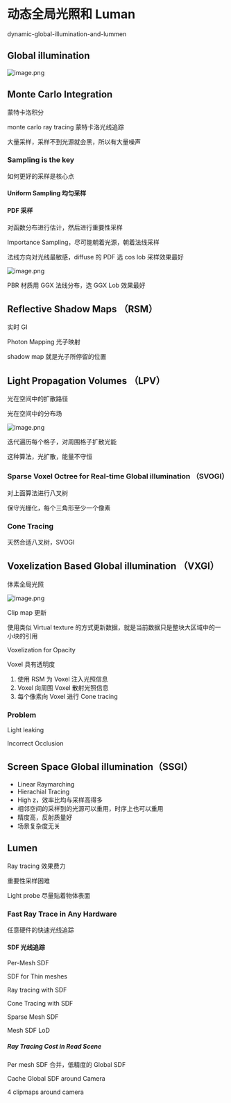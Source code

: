 # 动态全局光照和 Luman

dynamic-global-illumination-and-lummen

## Global illumination

![image.png](https://image-1253155090.cos.ap-nanjing.myqcloud.com/202508292009458.png)

## Monte Carlo Integration

蒙特卡洛积分

monte carlo ray tracing 蒙特卡洛光线追踪

大量采样，采样不到光源就会黑，所以有大量噪声

### Sampling is the key

如何更好的采样是核心点

#### Uniform Sampling 均匀采样

#### PDF 采样

对函数分布进行估计，然后进行重要性采样

Importance Sampling，尽可能朝着光源，朝着法线采样

法线方向对光线最敏感，diffuse 的 PDF 选 cos lob 采样效果最好

![image.png](https://image-1253155090.cos.ap-nanjing.myqcloud.com/202508292009224.png)

PBR 材质用 GGX 法线分布，选 GGX Lob 效果最好

## Reflective Shadow Maps （RSM）

实时 GI

Photon Mapping 光子映射

shadow map 就是光子所停留的位置

## Light Propagation Volumes （LPV）

光在空间中的扩散路径

光在空间中的分布场

![image.png](https://image-1253155090.cos.ap-nanjing.myqcloud.com/202508292009416.png)

迭代遍历每个格子，对周围格子扩散光能

这种算法，光扩散，能量不守恒

### Sparse Voxel Octree for Real-time Global illumination （SVOGI）

对上面算法进行八叉树

保守光栅化，每个三角形至少一个像素

### Cone Tracing

天然合适八叉树，SVOGI

## Voxelization Based Global illumination （VXGI）

体素全局光照

![image.png](https://image-1253155090.cos.ap-nanjing.myqcloud.com/202508292009200.png)

Clip map 更新

使用类似 Virtual texture 的方式更新数据，就是当前数据只是整块大区域中的一小块的引用

Voxelization for Opacity

Voxel 具有透明度

1. 使用 RSM 为 Voxel 注入光照信息
2. Voxel 向周围 Voxel 散射光照信息
3. 每个像素向 Voxel 进行 Cone tracing

### Problem

Light leaking

Incorrect Occlusion

## Screen Space Global illumination（SSGI）

- Linear Raymarching
- Hierachial Tracing
- High z，效率比均与采样高得多
- 相邻空间的采样到的光源可以重用，时序上也可以重用
- 精度高，反射质量好
- 场景复杂度无关

## Lumen

Ray tracing 效果费力

重要性采样困难

Light probe 尽量贴着物体表面

### Fast Ray Trace in Any Hardware

任意硬件的快速光线追踪

#### SDF 光线追踪

Per-Mesh SDF

SDF for Thin meshes

Ray tracing with SDF

Cone Tracing with SDF

Sparse Mesh SDF

Mesh SDF LoD

##### Ray Tracing Cost in Read Scene

Per mesh SDF 合并，低精度的 Global SDF

Cache Global SDF around Camera

4 clipmaps around camera
